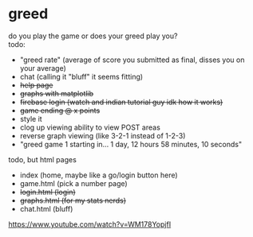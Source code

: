 # greed
do you play the game or does your greed play you? <br>
todo: 
- "greed rate" (average of score you submitted as final, disses you on your average)
- chat (calling it "bluff" it seems fitting)
- ~~help page~~
- ~~graphs with matplotlib~~
- ~~firebase login (watch and indian tutorial guy idk how it works)~~
- ~~game ending @ x points~~
- style it 
- clog up viewing ability to view POST areas
- reverse graph viewing (like 3-2-1 instead of 1-2-3)
- "greed game 1 starting in... 1 day, 12 hours 58 minutes, 10 seconds"

todo, but html pages
- index (home, maybe like a go/login button here)
- game.html (pick a number page)
- ~~login.html (login)~~
- ~~graphs.html (for my stats nerds)~~
- chat.html (bluff)

https://www.youtube.com/watch?v=WM178YopjfI
